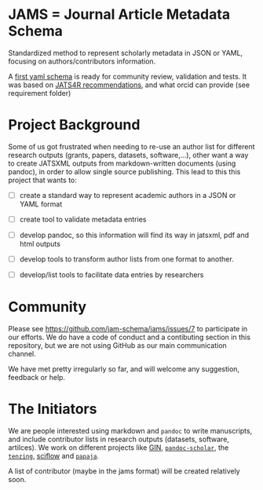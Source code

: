 JAMS = Journal Article Metadata Schema
===============================

Standardized method to represent scholarly metadata in JSON or YAML,
focusing on authors/contributors information.

A [first yaml schema](/Jamschema_v1.yml) is ready for community review, validation and tests.
It was based on [JATS4R recommendations](https://jats4r.org/recommendations/), and what orcid can provide (see requirement folder)

Project Background
==================

Some of us got frustrated when needing to re-use an author list for different
research outputs (grants, papers, datasets, software,...),
other want a way to create JATSXML outputs from markdown-written documents
(using pandoc), in order to allow single source publishing.
This lead to this this project that wants to:

- [ ] create a standard way to represent academic authors in a JSON or YAML format
- [ ] create tool to validate metadata entries
- [ ] develop pandoc, so this information will find its way in jatsxml, pdf and html outputs
- [ ] develop tools to transform author lists from one format to another.
- [ ] develop/list tools to facilitate data entries by researchers



Community
==================

Please see https://github.com/jam-schema/jams/issues/7 to participate in our efforts.
We do have a code of conduct and a contibuting section in this repository,
but we are not using GitHub as our main communication channel.

We have met pretty irregularly so far, and will welcome any suggestion, feedback or help.


The Initiators
==============

We are people interested using markdown and `pandoc` to write manuscripts, and include contributor lists in research outputs (datasets, software, artilces).
We work on different projects like [GIN](https://gin.g-node.org), [`pandoc-scholar`](https://github.com/pandoc-scholar/pandoc-scholar), the [`tenzing`](https://github.com/marton-balazs-kovacs/tenzing), [sciflow](https://www.sciflow.net) and [`papaja`](https://github.com/crsh/papaja).

A list of contributor (maybe in the jams format) will be created relatively soon.

